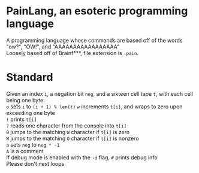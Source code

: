 # PainLang, an esoteric programming language  
A programming language whose commands are based off of the words "ow?", "OW!", and "AAAAAAAAAAAAAAAAA"  
Loosely based off of Brainf***, file extension is `.pain`.
# Standard  
Given an index `i`, a negation bit `neg`, and a sixteen cell tape `t`, with each cell being one byte:  
`o` sets `i` to `(i + 1) % len(t)`
`w` increments `t[i]`, and wraps to zero upon exceeding one byte  
`!` prints `t[i]`  
`?` reads one character from the console into `t[i]`  
`O` jumps to the matching `W` character if `t[i]` is zero  
`W` jumps to the matching `O` character if `t[i]` is nonzero  
`a` sets `neg` to `neg * -1`  
`A` is a comment  
If debug mode is enabled with the `-d` flag, `#` prints debug info  
Please don't nest loops
